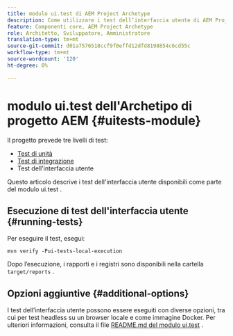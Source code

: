 ```yaml
---
title: modulo ui.test di AEM Project Archetype
description: Come utilizzare i test dell’interfaccia utente di AEM Project Archetype
feature: Componenti core, AEM Project Archetype
role: Architetto, Sviluppatore, Amministratore
translation-type: tm+mt
source-git-commit: d01a7576518ccf9f0effd12dfd8198854c6cd55c
workflow-type: tm+mt
source-wordcount: '120'
ht-degree: 0%

---
```



# modulo ui.test dell&#39;Archetipo di progetto AEM {#uitests-module}

Il progetto prevede tre livelli di test:

* [Test di unità](core.md#unit-tests)
* [Test di integrazione](ittests.md)
* Test dell&#39;interfaccia utente

Questo articolo descrive i test dell&#39;interfaccia utente disponibili come parte del modulo ui.test .

## Esecuzione di test dell&#39;interfaccia utente {#running-tests}

Per eseguire il test, esegui:

```shell
mvn verify -Pui-tests-local-execution
```

Dopo l’esecuzione, i rapporti e i registri sono disponibili nella cartella `target/reports` .

## Opzioni aggiuntive {#additional-options}

I test dell’interfaccia utente possono essere eseguiti con diverse opzioni, tra cui per test headless su un browser locale e come immagine Docker. Per ulteriori informazioni, consulta il file [README.md del modulo ui.test](https://github.com/adobe/aem-project-archetype/tree/master/src/main/archetype/ui.tests) .
